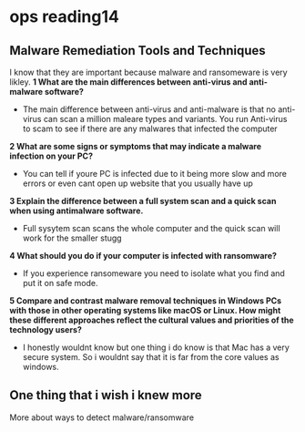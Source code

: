 # ops reading14
## Malware Remediation Tools and Techniques
I know that they are important because malware and ransomeware is very likley.
**1  What are the main differences between anti-virus and anti-malware software?** 
- The main difference between anti-virus and anti-malware is that no anti-virus can scan a million maleare types and variants. You run Anti-virus to scam to see if there are any malwares that infected the computer

**2 What are some signs or symptoms that may indicate a malware infection on your PC?**
- You can tell if youre PC is infected due to it being more slow and more errors or even cant open up website that you usually have up

**3 Explain the difference between a full system scan and a quick scan when using antimalware software.**
- Full sysytem scan scans the whole computer and the quick scan will work for the smaller stugg

**4 What should you do if your computer is infected with ransomware?**
- If you experience ransomeware you need to isolate what you find and put it on safe mode.

**5 Compare and contrast malware removal techniques in Windows PCs with those in other operating systems like macOS or Linux. How might these different approaches reflect the cultural values and priorities of the technology users?**
- I honestly wouldnt know but one thing i do know is that Mac has a very secure system. So i wouldnt say that it is far from the core values as windows. 

## One thing that i wish i knew more
More about ways to detect malware/ransomware